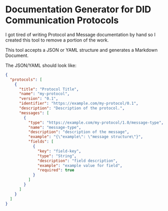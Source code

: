 Documentation Generator for DID Communication Protocols
=======================================================

I got tired of writing Protocol and Message documentation by hand so I created
this tool to remove a portion of the work.

This tool accepts a JSON or YAML structure and generates a Markdown Document.

The JSON/YAML should look like:
```json
{
  "protocols": [
    {
      "title": "Protocol Title",
      "name": "my-protocol",
      "version": "0.1",
      "identifier": "https://example.com/my-protocol/0.1",
      "description": "Description of the protocol.",
      "messages": [
        {
          "type": "https://example.com/my-protocol/1.0/message-type",
          "name": "message-type",
          "description": "description of the message",
          "example": "{\"example\": \"message structure\"}",
          "fields": [
            {
              "key": "field-key",
              "type": "String",
              "description": "field description",
              "example": "example value for field",
              "required": true
            }
          ]
        }
      ]
    }
  ]
}
```
